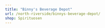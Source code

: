 ```yaml
---
title: "Binny's Beverage Depot"
url: /north-riverside/binnys-beverage-depot/
shop: Spirituosen
---
```

